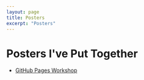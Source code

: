 ```yaml
---
layout: page
title: Posters
excerpt: "Posters"
---
```


# Posters I've Put Together

- [GitHub Pages Workshop](https://github.com/BioData-Club/githubPagesTutorial)
